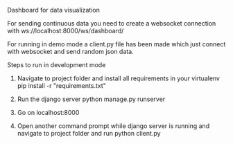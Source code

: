Dashboard for data visualization

For sending continuous data you need to create a websocket connection with
ws://localhost:8000/ws/dashboard/

For running in demo mode a client.py file has been made which just connect with websocket and send random json data.

Steps to run in development mode

1) Navigate to project folder and install all requirements in your virtualenv
pip install -r "requirements.txt"

2) Run the django server
python manage.py runserver

3) Go on localhost:8000

4) Open another command prompt while django server is running and navigate to project folder and run 
python client.py




